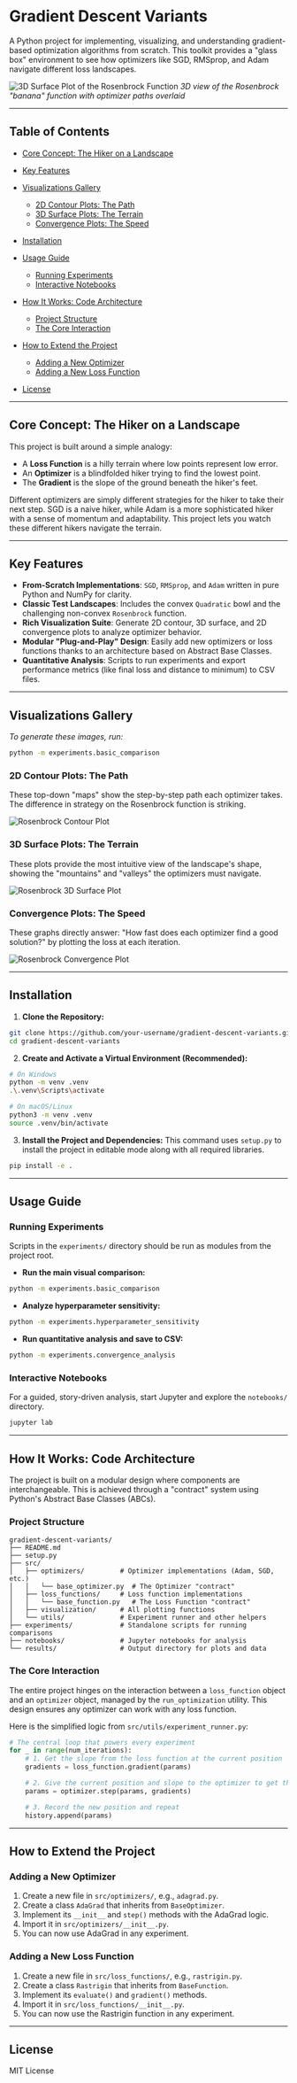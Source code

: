 # Gradient Descent Variants

A Python project for implementing, visualizing, and understanding gradient-based optimization algorithms from scratch. This toolkit provides a "glass box" environment to see how optimizers like SGD, RMSprop, and Adam navigate different loss landscapes.

![3D Surface Plot of the Rosenbrock Function](results/plots/Rosenbrock_surface.png)
*3D view of the Rosenbrock "banana" function with optimizer paths overlaid*

---

## Table of Contents

* [Core Concept: The Hiker on a Landscape](#core-concept-the-hiker-on-a-landscape)
* [Key Features](#key-features)
* [Visualizations Gallery](#visualizations-gallery)

  * [2D Contour Plots: The Path](#2d-contour-plots-the-path)
  * [3D Surface Plots: The Terrain](#3d-surface-plots-the-terrain)
  * [Convergence Plots: The Speed](#convergence-plots-the-speed)
* [Installation](#installation)
* [Usage Guide](#usage-guide)

  * [Running Experiments](#running-experiments)
  * [Interactive Notebooks](#interactive-notebooks)
* [How It Works: Code Architecture](#how-it-works-code-architecture)

  * [Project Structure](#project-structure)
  * [The Core Interaction](#the-core-interaction)
* [How to Extend the Project](#how-to-extend-the-project)

  * [Adding a New Optimizer](#adding-a-new-optimizer)
  * [Adding a New Loss Function](#adding-a-new-loss-function)
* [License](#license)

---

## Core Concept: The Hiker on a Landscape

This project is built around a simple analogy:

* A **Loss Function** is a hilly terrain where low points represent low error.
* An **Optimizer** is a blindfolded hiker trying to find the lowest point.
* The **Gradient** is the slope of the ground beneath the hiker's feet.

Different optimizers are simply different strategies for the hiker to take their next step. SGD is a naive hiker, while Adam is a more sophisticated hiker with a sense of momentum and adaptability. This project lets you watch these different hikers navigate the terrain.

---

## Key Features

* **From-Scratch Implementations**: `SGD`, `RMSprop`, and `Adam` written in pure Python and NumPy for clarity.
* **Classic Test Landscapes**: Includes the convex `Quadratic` bowl and the challenging non-convex `Rosenbrock` function.
* **Rich Visualization Suite**: Generate 2D contour, 3D surface, and 2D convergence plots to analyze optimizer behavior.
* **Modular "Plug-and-Play" Design**: Easily add new optimizers or loss functions thanks to an architecture based on Abstract Base Classes.
* **Quantitative Analysis**: Scripts to run experiments and export performance metrics (like final loss and distance to minimum) to CSV files.

---

## Visualizations Gallery

*To generate these images, run:*

```bash
python -m experiments.basic_comparison
```

### 2D Contour Plots: The Path

These top-down "maps" show the step-by-step path each optimizer takes. The difference in strategy on the Rosenbrock function is striking.

![Rosenbrock Contour Plot](results/plots/Rosenbrock_contour.png)

### 3D Surface Plots: The Terrain

These plots provide the most intuitive view of the landscape's shape, showing the "mountains" and "valleys" the optimizers must navigate.

![Rosenbrock 3D Surface Plot](results/plots/Rosenbrock_surface.png)

### Convergence Plots: The Speed

These graphs directly answer: "How fast does each optimizer find a good solution?" by plotting the loss at each iteration.

![Rosenbrock Convergence Plot](results/plots/Rosenbrock_convergence.png)

---

## Installation

1. **Clone the Repository:**

```bash
git clone https://github.com/your-username/gradient-descent-variants.git
cd gradient-descent-variants
```

2. **Create and Activate a Virtual Environment (Recommended):**

```bash
# On Windows
python -m venv .venv
.\.venv\Scripts\activate

# On macOS/Linux
python3 -m venv .venv
source .venv/bin/activate
```

3. **Install the Project and Dependencies:**
   This command uses `setup.py` to install the project in editable mode along with all required libraries.

```bash
pip install -e .
```

---

## Usage Guide

### Running Experiments

Scripts in the `experiments/` directory should be run as modules from the project root.

* **Run the main visual comparison:**

```bash
python -m experiments.basic_comparison
```

* **Analyze hyperparameter sensitivity:**

```bash
python -m experiments.hyperparameter_sensitivity
```

* **Run quantitative analysis and save to CSV:**

```bash
python -m experiments.convergence_analysis
```

### Interactive Notebooks

For a guided, story-driven analysis, start Jupyter and explore the `notebooks/` directory.

```bash
jupyter lab
```

---

## How It Works: Code Architecture

The project is built on a modular design where components are interchangeable. This is achieved through a "contract" system using Python's Abstract Base Classes (ABCs).

### Project Structure

```
gradient-descent-variants/
├── README.md
├── setup.py
├── src/
│   ├── optimizers/         # Optimizer implementations (Adam, SGD, etc.)
│   │   └── base_optimizer.py  # The Optimizer "contract"
│   ├── loss_functions/     # Loss function implementations
│   │   └── base_function.py   # The Loss Function "contract"
│   ├── visualization/      # All plotting functions
│   └── utils/              # Experiment runner and other helpers
├── experiments/            # Standalone scripts for running comparisons
├── notebooks/              # Jupyter notebooks for analysis
└── results/                # Output directory for plots and data
```

### The Core Interaction

The entire project hinges on the interaction between a `loss_function` object and an `optimizer` object, managed by the `run_optimization` utility. This design ensures any optimizer can work with any loss function.

Here is the simplified logic from `src/utils/experiment_runner.py`:

```python
# The central loop that powers every experiment
for _ in range(num_iterations):
    # 1. Get the slope from the loss function at the current position
    gradients = loss_function.gradient(params)

    # 2. Give the current position and slope to the optimizer to get the next position
    params = optimizer.step(params, gradients)

    # 3. Record the new position and repeat
    history.append(params)
```

---

## How to Extend the Project

### Adding a New Optimizer

1. Create a new file in `src/optimizers/`, e.g., `adagrad.py`.
2. Create a class `AdaGrad` that inherits from `BaseOptimizer`.
3. Implement its `__init__` and `step()` methods with the AdaGrad logic.
4. Import it in `src/optimizers/__init__.py`.
5. You can now use AdaGrad in any experiment.

### Adding a New Loss Function

1. Create a new file in `src/loss_functions/`, e.g., `rastrigin.py`.
2. Create a class `Rastrigin` that inherits from `BaseFunction`.
3. Implement its `evaluate()` and `gradient()` methods.
4. Import it in `src/loss_functions/__init__.py`.
5. You can now use the Rastrigin function in any experiment.

---

## License

MIT License
